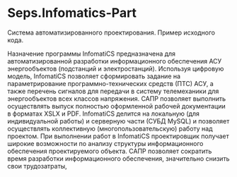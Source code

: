 # Seps.Infomatics-Part
Система автоматизированного проектирования. Пример исходного кода.

Назначение программы
InfomatiCS предназначена для автоматизированной разработки
информационного обеспечения АСУ энергообъектов (подстанций и электростанций).
Используя цифровую модель, InfomatiCS позволяет сформировать задание на
параметрирование программно-технических средств (ПТС) АСУ, а также перечень
сигналов для передачи в систему телемеханики для энергообъектов всех классов
напряжения. САПР позволяет выполнить осуществлять выпуск полностью
оформленной рабочей документации в форматах XSLX и PDF.
InfomatiCS делится на локальную (для индивидуальной работы) и серверную
части (СУБД MySQL) и позволяет осуществлять коллективную (многопользовательскую)
работу над проектом. При выполнении работ в InfomatiCS проектировщик получает
широкие возможности по анализу структуры информационного обеспечения
проектируемого объекта. САПР позволяет сократить время разработки
информационного обеспечения, значительно снизить свои трудозатраты,
